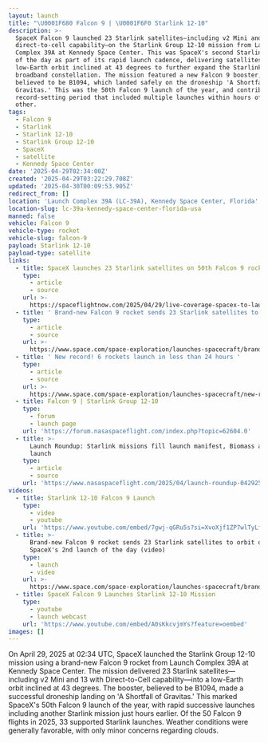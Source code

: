 ```yaml
---
layout: launch
title: "\U0001F680 Falcon 9 | \U0001F6F0 Starlink 12-10"
description: >-
  SpaceX Falcon 9 launched 23 Starlink satellites—including v2 Mini and 13 with
  direct-to-cell capability—on the Starlink Group 12-10 mission from Launch
  Complex 39A at Kennedy Space Center. This was SpaceX's second Starlink launch
  of the day as part of its rapid launch cadence, delivering satellites into
  low-Earth orbit inclined at 43 degrees to further expand the Starlink
  broadband constellation. The mission featured a new Falcon 9 booster, widely
  believed to be B1094, which landed safely on the droneship 'A Shortfall of
  Gravitas.' This was the 50th Falcon 9 launch of the year, and contributed to a
  record-setting period that included multiple launches within hours of each
  other.
tags:
  - Falcon 9
  - Starlink
  - Starlink 12-10
  - Starlink Group 12-10
  - SpaceX
  - satellite
  - Kennedy Space Center
date: '2025-04-29T02:34:00Z'
created: '2025-04-29T03:22:29.708Z'
updated: '2025-04-30T00:09:53.905Z'
redirect_from: []
location: 'Launch Complex 39A (LC-39A), Kennedy Space Center, Florida'
location-slug: lc-39a-kennedy-space-center-florida-usa
manned: false
vehicle: Falcon 9
vehicle-type: rocket
vehicle-slug: falcon-9
payload: Starlink 12-10
payload-type: satellite
links:
  - title: SpaceX launches 23 Starlink satellites on 50th Falcon 9 rocket of 2025
    type:
      - article
      - source
    url: >-
      https://spaceflightnow.com/2025/04/29/live-coverage-spacex-to-launch-23-starlink-satellites-on-falcon-9-rocket-from-the-kennedy-space-center-2/
  - title: ' Brand-new Falcon 9 rocket sends 23 Starlink satellites to orbit on SpaceX''s 2nd launch of the day '
    type:
      - article
      - source
    url: >-
      https://www.space.com/space-exploration/launches-spacecraft/brand-new-falcon-9-rocket-sends-23-starlink-satellites-to-orbit-on-spacexs-2nd-launch-of-the-day
  - title: ' New record! 6 rockets launch in less than 24 hours '
    type:
      - article
      - source
    url: >-
      https://www.space.com/space-exploration/launches-spacecraft/new-record-6-rockets-launch-in-less-than-24-hours
  - title: Falcon 9 | Starlink Group 12-10
    type:
      - forum
      - launch page
    url: 'https://forum.nasaspaceflight.com/index.php?topic=62604.0'
  - title: >-
      Launch Roundup: Starlink missions fill launch manifest, Biomass and Alpha
      launch
    type:
      - article
      - source
    url: 'https://www.nasaspaceflight.com/2025/04/launch-roundup-042925/'
videos:
  - title: Starlink 12-10 Falcon 9 Launch
    type:
      - video
      - youtube
    url: 'https://www.youtube.com/embed/7gwj-qGRu5s?si=XvoXjf1ZP7wlTyLf'
  - title: >-
      Brand-new Falcon 9 rocket sends 23 Starlink satellites to orbit on
      SpaceX's 2nd launch of the day (video)
    type:
      - launch
      - video
    url: >-
      https://www.space.com/space-exploration/launches-spacecraft/brand-new-falcon-9-rocket-sends-23-starlink-satellites-to-orbit-on-spacexs-2nd-launch-of-the-day
  - title: SpaceX Falcon 9 Launches Starlink 12-10 Mission
    type:
      - youtube
      - launch webcast
    url: 'https://www.youtube.com/embed/A0sKkcvjmYs?feature=oembed'
images: []
---
```

On April 29, 2025 at 02:34 UTC, SpaceX launched the Starlink Group 12-10 mission using a brand-new Falcon 9 rocket from Launch Complex 39A at Kennedy Space Center. The mission delivered 23 Starlink satellites—including v2 Mini and 13 with Direct-to-Cell capability—into a low-Earth orbit inclined at 43 degrees. The booster, believed to be B1094, made a successful droneship landing on 'A Shortfall of Gravitas.' This marked SpaceX's 50th Falcon 9 launch of the year, with rapid successive launches including another Starlink mission just hours earlier. Of the 50 Falcon 9 flights in 2025, 33 supported Starlink launches. Weather conditions were generally favorable, with only minor concerns regarding clouds.
